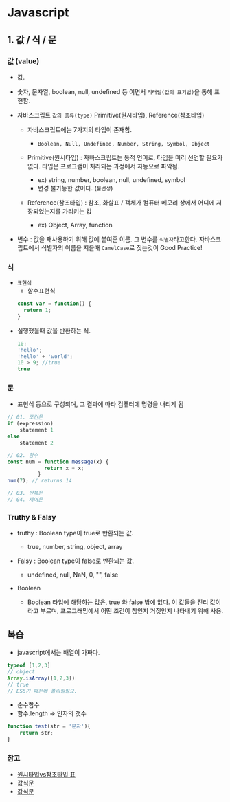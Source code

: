 # Javascript 

## 1. 값 / 식 / 문

### 값 (value)
- 값.
- 숫자, 문자열, boolean, null, undefined 등 이면서 `리터럴(값의 표기법)`을 통해 표현함.

- 자바스크립트 `값의 종류(type)` Primitive(원시타입), Reference(참조타입) 
  + 자바스크립트에는 7가지의 타입이 존재함.
    * `Boolean, Null, Undefined, Number, String, Symbol, Object`

  + Primitive(원시타입) : 자바스크립트는 동적 언어로, 타입을 미리 선언할 필요가 없다. 타입은 프로그램이 처리되는 과정에서 자동으로 파악됨.
    * ex) string, number, boolean, null, undefined, symbol 
    * 변경 불가능한 값이다. (`불변성`)

  + Reference(참조타입) : 참조, 화살표 / 객체가 컴퓨터 메모리 상에서 어디에 저장되었는지를 가리키는 값
    * ex) Object, Array, function

- 변수 : 값을 재사용하기 위해 값에 붙여준 이름. 그 변수를 `식별자`라고한다. 자바스크립트에서 식별자의 이름을 지을때 `CamelCase`로 짓는것이 Good Practice!


### 식
- `표현식`
  + 함수표현식
  ```js
  const var = function() {
    return 1;
  } 
  ```
- 실행했을때 값을 반환하는 식.
  ```js
  10;
  'hello';
  'hello' + 'world';
  10 > 9; //true
  true

  ```
### 문
- 표현식 등으로 구성되며, 그 결과에 따라 컴퓨터에 명령을 내리게 됨
```js
// 01. 조건문
if (expression) 
    statement 1
else 
    statement 2

// 02. 함수
const num = function message(x) {
            return x + x;
          }
num(7); // returns 14

// 03. 반복문
// 04. 제어문

```

### Truthy & Falsy
- truthy : Boolean type이 true로 반환되는 값.
  + true, number, string, object, array 
- Falsy : Boolean type이 false로 반환되는 값.
  + undefined, null, NaN, 0, "", false

- Boolean
  + Boolean 타입에 해당하는 값은, true 와 false 밖에 없다. 이 값들을 진리 값이라고 부르며,
  프로그래밍에서 어떤 조건이 참인지 거짓인지 나타내기 위해 사용.   


## 복습
- javascript에서는 배열이 가짜다. 
```js
typeof [1,2,3]
// object
Array.isArray([1,2,3])
// true
// ES6기 때문에 폴리필필요.
```
- 순수함수
- 함수.length => 인자의 갯수

```js
function test(str = '문자'){
	return str;
}
```


### 참고
- [원시타입vs참조타입 표](https://weicomes.tistory.com/133)
- [값식문](https://www.bsidesoft.com/?p=760)
- [값식문](https://www.bsidesoft.com/?p=4074)